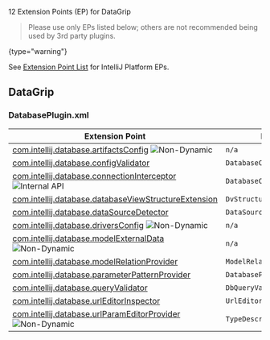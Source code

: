[//]: # (title: DataGrip Extension Point List)

<!-- Copyright 2000-2021 JetBrains s.r.o. and other contributors. Use of this source code is governed by the Apache 2.0 license that can be found in the LICENSE file. -->

12 Extension Points (EP) for DataGrip

 > Please use only EPs listed below; others are not recommended being used by 3rd party plugins.
 >
 {type="warning"}
         
See [Extension Point List](extension_point_list.md) for IntelliJ Platform EPs.

<include src="extension_point_list.md" include-id="ep_list_legend"></include>

## DataGrip

### DatabasePlugin.xml

| Extension Point | Implementation |
|-----------------|----------------|
| [com.intellij.database.artifactsConfig](https://jb.gg/ipe?extensions=com.intellij.database.artifactsConfig) ![Non-Dynamic](https://img.shields.io/badge/-Non--Dynamic-orange) | `n/a` | 
| [com.intellij.database.configValidator](https://jb.gg/ipe?extensions=com.intellij.database.configValidator) | `DatabaseConfigValidator` | 
| [com.intellij.database.connectionInterceptor](https://jb.gg/ipe?extensions=com.intellij.database.connectionInterceptor) ![Internal API][internal] | `DatabaseConnectionInterceptor` |
| [com.intellij.database.databaseViewStructureExtension](https://jb.gg/ipe?extensions=com.intellij.database.databaseViewStructureExtension) | `DvStructureExtension` | 
| [com.intellij.database.dataSourceDetector](https://jb.gg/ipe?extensions=com.intellij.database.dataSourceDetector) | `DataSourceDetector` |
| [com.intellij.database.driversConfig](https://jb.gg/ipe?extensions=com.intellij.database.driversConfig) ![Non-Dynamic][non-dynamic] | `n/a` | 
| [com.intellij.database.modelExternalData](https://jb.gg/ipe?extensions=com.intellij.database.modelExternalData) ![Non-Dynamic][non-dynamic] | `n/a` |
| [com.intellij.database.modelRelationProvider](https://jb.gg/ipe?extensions=com.intellij.database.modelRelationProvider) | `ModelRelationProvider` |
| [com.intellij.database.parameterPatternProvider](https://jb.gg/ipe?extensions=com.intellij.database.parameterPatternProvider) | `DatabaseParameterPatternProvider` 
| [com.intellij.database.queryValidator](https://jb.gg/ipe?extensions=com.intellij.database.queryValidator) | `DbQueryValidator` | 
| [com.intellij.database.urlEditorInspector](https://jb.gg/ipe?extensions=com.intellij.database.urlEditorInspector) | `UrlEditorInspector` | 
| [com.intellij.database.urlParamEditorProvider](https://jb.gg/ipe?extensions=com.intellij.database.urlParamEditorProvider) ![Non-Dynamic][non-dynamic] | `TypeDescriptorFactory` |

[non-dynamic]: https://img.shields.io/badge/-Non--Dynamic-orange
[experimental]: https://img.shields.io/badge/-Experimental_API-red
[internal]: https://img.shields.io/badge/-Internal_API-red
[project-level]: https://img.shields.io/badge/-Project--Level-yellow
